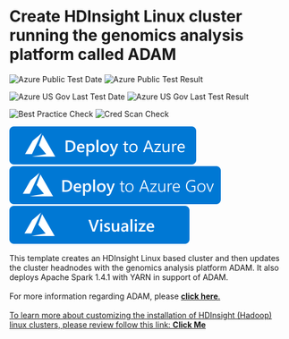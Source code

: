 # Create HDInsight Linux cluster running the genomics analysis platform called ADAM

![Azure Public Test Date](https://azurequickstartsservice.blob.core.windows.net/badges/application-workloads/spark/hdinsight-genomics-adam/PublicLastTestDate.svg)
![Azure Public Test Result](https://azurequickstartsservice.blob.core.windows.net/badges/application-workloads/spark/hdinsight-genomics-adam/PublicDeployment.svg)

![Azure US Gov Last Test Date](https://azurequickstartsservice.blob.core.windows.net/badges/application-workloads/spark/hdinsight-genomics-adam/FairfaxLastTestDate.svg)
![Azure US Gov Last Test Result](https://azurequickstartsservice.blob.core.windows.net/badges/application-workloads/spark/hdinsight-genomics-adam/FairfaxDeployment.svg)

![Best Practice Check](https://azurequickstartsservice.blob.core.windows.net/badges/application-workloads/spark/hdinsight-genomics-adam/BestPracticeResult.svg)
![Cred Scan Check](https://azurequickstartsservice.blob.core.windows.net/badges/application-workloads/spark/hdinsight-genomics-adam/CredScanResult.svg)

[![Deploy To Azure](https://raw.githubusercontent.com/Azure/azure-quickstart-templates/master/1-CONTRIBUTION-GUIDE/images/deploytoazure.svg?sanitize=true)](https://portal.azure.com/#create/Microsoft.Template/uri/https%3A%2F%2Fraw.githubusercontent.com%2FAzure%2Fazure-quickstart-templates%2Fmaster%2Fapplication-workloads%2Fspark%2Fhdinsight-genomics-adam%2Fazuredeploy.json)  
[![Deploy To Azure US Gov](https://raw.githubusercontent.com/Azure/azure-quickstart-templates/master/1-CONTRIBUTION-GUIDE/images/deploytoazuregov.svg?sanitize=true)](https://portal.azure.us/#create/Microsoft.Template/uri/https%3A%2F%2Fraw.githubusercontent.com%2FAzure%2Fazure-quickstart-templates%2Fmaster%2Fapplication-workloads%2Fspark%2Fhdinsight-genomics-adam%2Fazuredeploy.json)
[![Visualize](https://raw.githubusercontent.com/Azure/azure-quickstart-templates/master/1-CONTRIBUTION-GUIDE/images/visualizebutton.svg?sanitize=true)](http://armviz.io/#/?load=https%3A%2F%2Fraw.githubusercontent.com%2FAzure%2Fazure-quickstart-templates%2Fmaster%2Fapplication-workloads%2Fspark%2Fhdinsight-genomics-adam%2Fazuredeploy.json)

This template creates an HDInsight Linux based cluster and then updates the cluster headnodes with the genomics analysis platform ADAM.  It also deploys Apache Spark 1.4.1 with YARN in support of ADAM.<br>
<br>
For more information regarding ADAM, please <a href="https://github.com/bigdatagenomics/adam" target="_blank"><b>click here</b>.<br><br>
To learn more about customizing the installation of HDInsight (Hadoop) linux clusters, please review follow this link: <a href="https://azure.microsoft.com/en-us/documentation/articles/hdinsight-hadoop-customize-cluster-linux/" target="_blank"><b>Click Me</b>


